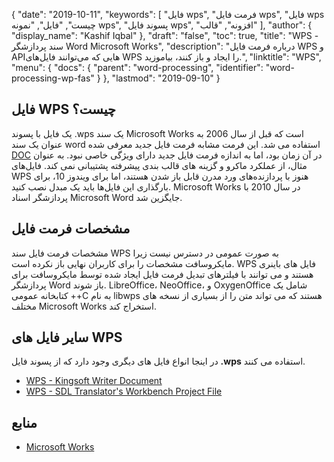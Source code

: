 {
  "date": "2019-10-11",
  "keywords": [
"فایل wps",
"فرمت فایل wps",
"فایل wps چیست",
"فایل",
"نمونه wps",
"پسوند فایل wps",
"افزونه",
"قالب"
],
  "author": {
    "display_name": "Kashif Iqbal"
},
  "draft": "false",
  "toc": true,
  "title": "WPS - سند پردازشگر Word Microsoft Works",
  "description": "درباره فرمت فایل WPS و APIهایی که می‌توانند فایل‌های WPS را ایجاد و باز کنند، بیاموزید.",
  "linktitle": "WPS",
  "menu": {
    "docs": {
      "parent": "word-processing",
      "identifier": "word-processing-wp-fas"
}
},
  "lastmod": "2019-09-10"
}

## فایل WPS چیست؟

یک فایل با پسوند .wps یک سند Microsoft Works است که قبل از سال 2006 به عنوان یک سند word استفاده می شد. این فرمت مشابه فرمت فایل جدید معرفی شده [DOC](/word-processing/doc/) در آن زمان بود، اما به اندازه فرمت فایل جدید دارای ویژگی خاصی نبود. به عنوان مثال، از عملکرد ماکرو و گزینه های قالب بندی پیشرفته پشتیبانی نمی کند. فایل‌های WPS هنوز با پردازنده‌های ورد مدرن قابل باز شدن هستند، اما برای ویندوز 10، برای بارگذاری این فایل‌ها باید یک مبدل نصب کنید. Microsoft Works در سال 2010 با پردازشگر اسناد Microsoft Word جایگزین شد.

## مشخصات فرمت فایل

مشخصات فرمت فایل سند WPS به صورت عمومی در دسترس نیست زیرا مایکروسافت مشخصات را برای کاربران نهایی باز نکرده است. WPS فایل های باینری هستند و می توانند با فیلترهای تبدیل فرمت فایل ایجاد شده توسط مایکروسافت برای پردازشگر Word باز شوند. LibreOffice، NeoOffice، و OxygenOffice شامل یک کتابخانه عمومی ++C به نام libwps هستند که می تواند متن را از بسیاری از نسخه های مختلف Microsoft Works استخراج کند.

## سایر فایل های WPS

در اینجا انواع فایل های دیگری وجود دارد که از پسوند فایل **.wps** استفاده می کنند.

- [WPS - Kingsoft Writer Document](/word-processing/wps-kingsoft/)
- [WPS - SDL Translator's Workbench Project File](/settings/wps/)

## منابع ##

* [Microsoft Works](https://en.wikipedia.org/wiki/Microsoft_Works)


